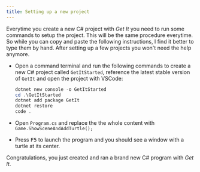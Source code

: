 ```yaml
---
title: Setting up a new project
---
```


Everytime you create a new C# project with *Get It* you need to run some commands to setup the project.
This will be the same procedure everytime.
So while you can copy and paste the following instructions, I find it better to type them by hand.
After setting up a few projects you won't need the help anymore.

* Open a command terminal and run the following commands to create a new C# project called `GetItStarted`, reference the latest stable version of `GetIt` and open the project with VSCode:

    ```powershell
    dotnet new console -o GetItStarted
    cd .\GetItStarted
    dotnet add package GetIt
    dotnet restore
    code .
    ```

* Open `Program.cs` and replace the the whole content with `Game.ShowSceneAndAddTurtle();`
* Press <kbd>F5</kbd> to launch the program and you should see a window with a turtle at its center.

Congratulations, you just created and ran a brand new C# program with *Get It*.
